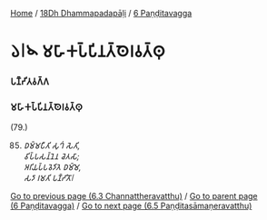 
[Home](/) / [18Dh Dhammapadapāḷi](/tipitaka/18Dh.md) / [6 Paṇḍitavagga](/tipitaka/18Dh/6.md)

# 𑁬𑁇𑁪 𑀫𑀳𑀸𑀓𑀧𑁆𑀧𑀺𑀦𑀢𑁆𑀣𑁂𑀭𑀯𑀢𑁆𑀣𑀼

### 𑀧𑀡𑁆𑀟𑀺𑀢𑀯𑀕𑁆𑀕

### 𑀫𑀳𑀸𑀓𑀧𑁆𑀧𑀺𑀦𑀢𑁆𑀣𑁂𑀭𑀯𑀢𑁆𑀣𑀼

(79.)

85. _𑀥𑀫𑁆𑀫𑀧𑀻𑀢𑀺 𑀲𑀼𑀔𑀁 𑀲𑁂𑀢𑀺,_  
_𑀯𑀺𑀧𑁆𑀧𑀲𑀦𑁆𑀦𑁂𑀦 𑀘𑁂𑀢𑀲𑀸;_  
_𑀅𑀭𑀺𑀬𑀧𑁆𑀧𑀯𑁂𑀤𑀺𑀢𑁂 𑀥𑀫𑁆𑀫𑁂,_  
_𑀲𑀤𑀸 𑀭𑀫𑀢𑀺 𑀧𑀡𑁆𑀟𑀺𑀢𑁄𑁇_  


[Go to previous page (6.3 Channattheravatthu)](/tipitaka/18Dh/6/6.3.md) / [Go to parent page (6 Paṇḍitavagga)](/tipitaka/18Dh/6.md) / [Go to next page (6.5 Paṇḍitasāmaṇeravatthu)](/tipitaka/18Dh/6/6.5.md)



